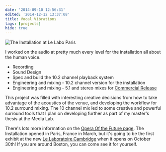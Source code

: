 ```yaml
---
date: '2014-09-10 12:56:31'
edited: '2014-12-12 13:37:08'
title: Vocal Vibrations
tags: [projects]
hide: true
---
```


![The Installation at Le Labo Paris](http://i1222.photobucket.com/albums/dd494/psychicenemy/VV%20Public/VVspace-with-Julien.jpg)

I worked on the audio at pretty much every level for the installation all about the human voice. 

- Recording
- Sound Design
- Spec and build the 10.2 channel playback system
- Engineering and mixing - 10.2 channel version for the installation
- Engineering and mixing - 5.1 and stereo mixes for [Commercial Release](http://www.bowers-wilkins.com/Society_of_Sound/Society_of_Sound/TodMachover/vocal-vibrations.html)

This project was filled with interesting creative decisions from how to take advantage of the acoustics of the venue, and developing the workflow for 10.2 surround mixing. The 10 channel mix led to some creative and powerful surround tools that I plan on developing further as part of my master's thesis at the Media Lab.

There's lots more information on the [Opera Of the Future page](http://opera.media.mit.edu/projects/vv/). The Installation opened in Paris, France in March, but it's going to be the first exhibit at the new [Le Laboratoire Cambridge](http://www.lelaboratoirecambridge.com/) when it opens on October 30th! If you are around Boston, you can come see it for yourself.
